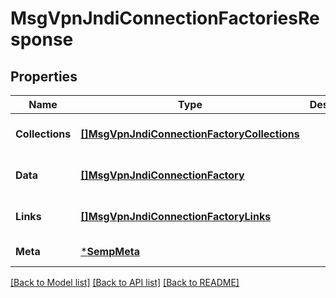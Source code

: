 # MsgVpnJndiConnectionFactoriesResponse

## Properties
Name | Type | Description | Notes
------------ | ------------- | ------------- | -------------
**Collections** | [**[]MsgVpnJndiConnectionFactoryCollections**](MsgVpnJndiConnectionFactoryCollections.md) |  | [optional] [default to null]
**Data** | [**[]MsgVpnJndiConnectionFactory**](MsgVpnJndiConnectionFactory.md) |  | [optional] [default to null]
**Links** | [**[]MsgVpnJndiConnectionFactoryLinks**](MsgVpnJndiConnectionFactoryLinks.md) |  | [optional] [default to null]
**Meta** | [***SempMeta**](SempMeta.md) |  | [default to null]

[[Back to Model list]](../README.md#documentation-for-models) [[Back to API list]](../README.md#documentation-for-api-endpoints) [[Back to README]](../README.md)

